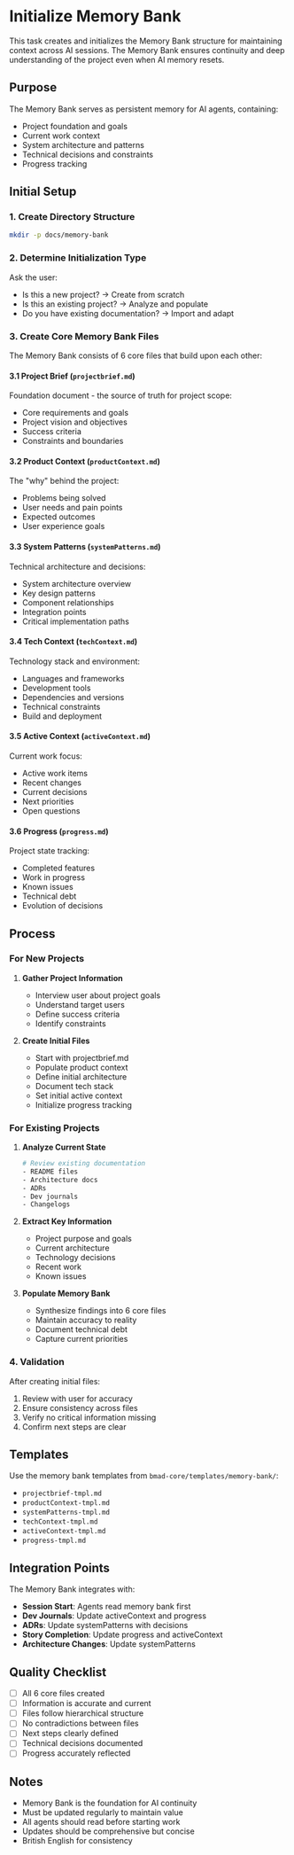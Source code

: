 # Initialize Memory Bank

This task creates and initializes the Memory Bank structure for maintaining context across AI sessions. The Memory Bank ensures continuity and deep understanding of the project even when AI memory resets.

## Purpose

The Memory Bank serves as persistent memory for AI agents, containing:
- Project foundation and goals
- Current work context
- System architecture and patterns
- Technical decisions and constraints
- Progress tracking

## Initial Setup

### 1. Create Directory Structure

```bash
mkdir -p docs/memory-bank
```

### 2. Determine Initialization Type

Ask the user:
- Is this a new project? → Create from scratch
- Is this an existing project? → Analyze and populate
- Do you have existing documentation? → Import and adapt

### 3. Create Core Memory Bank Files

The Memory Bank consists of 6 core files that build upon each other:

#### 3.1 Project Brief (`projectbrief.md`)
Foundation document - the source of truth for project scope:
- Core requirements and goals
- Project vision and objectives
- Success criteria
- Constraints and boundaries

#### 3.2 Product Context (`productContext.md`)
The "why" behind the project:
- Problems being solved
- User needs and pain points
- Expected outcomes
- User experience goals

#### 3.3 System Patterns (`systemPatterns.md`)
Technical architecture and decisions:
- System architecture overview
- Key design patterns
- Component relationships
- Integration points
- Critical implementation paths

#### 3.4 Tech Context (`techContext.md`)
Technology stack and environment:
- Languages and frameworks
- Development tools
- Dependencies and versions
- Technical constraints
- Build and deployment

#### 3.5 Active Context (`activeContext.md`)
Current work focus:
- Active work items
- Recent changes
- Current decisions
- Next priorities
- Open questions

#### 3.6 Progress (`progress.md`)
Project state tracking:
- Completed features
- Work in progress
- Known issues
- Technical debt
- Evolution of decisions

## Process

### For New Projects

1. **Gather Project Information**
   - Interview user about project goals
   - Understand target users
   - Define success criteria
   - Identify constraints

2. **Create Initial Files**
   - Start with projectbrief.md
   - Populate product context
   - Define initial architecture
   - Document tech stack
   - Set initial active context
   - Initialize progress tracking

### For Existing Projects

1. **Analyze Current State**
   ```bash
   # Review existing documentation
   - README files
   - Architecture docs
   - ADRs
   - Dev journals
   - Changelogs
   ```

2. **Extract Key Information**
   - Project purpose and goals
   - Current architecture
   - Technology decisions
   - Recent work
   - Known issues

3. **Populate Memory Bank**
   - Synthesize findings into 6 core files
   - Maintain accuracy to reality
   - Document technical debt
   - Capture current priorities

### 4. Validation

After creating initial files:
1. Review with user for accuracy
2. Ensure consistency across files
3. Verify no critical information missing
4. Confirm next steps are clear

## Templates

Use the memory bank templates from `bmad-core/templates/memory-bank/`:
- `projectbrief-tmpl.md`
- `productContext-tmpl.md`
- `systemPatterns-tmpl.md`
- `techContext-tmpl.md`
- `activeContext-tmpl.md`
- `progress-tmpl.md`

## Integration Points

The Memory Bank integrates with:
- **Session Start**: Agents read memory bank first
- **Dev Journals**: Update activeContext and progress
- **ADRs**: Update systemPatterns with decisions
- **Story Completion**: Update progress and activeContext
- **Architecture Changes**: Update systemPatterns

## Quality Checklist

- [ ] All 6 core files created
- [ ] Information is accurate and current
- [ ] Files follow hierarchical structure
- [ ] No contradictions between files
- [ ] Next steps clearly defined
- [ ] Technical decisions documented
- [ ] Progress accurately reflected

## Notes

- Memory Bank is the foundation for AI continuity
- Must be updated regularly to maintain value
- All agents should read before starting work
- Updates should be comprehensive but concise
- British English for consistency